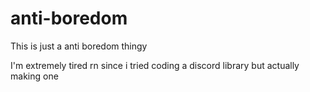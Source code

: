 # anti-boredom
This is just a anti boredom thingy

I'm extremely tired rn since i tried coding a discord library but actually making one
